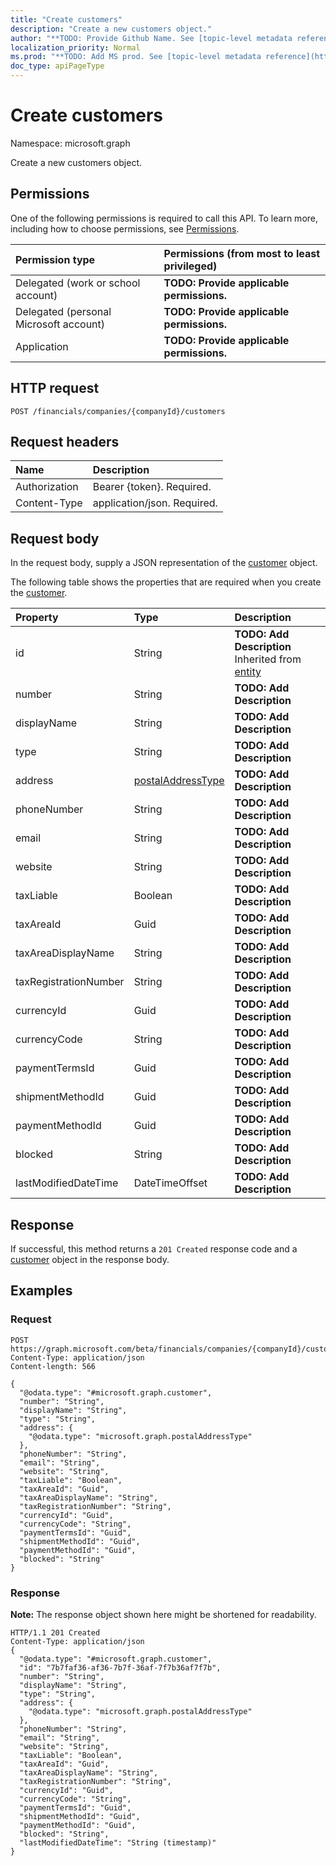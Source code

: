```yaml
---
title: "Create customers"
description: "Create a new customers object."
author: "**TODO: Provide Github Name. See [topic-level metadata reference](https://msgo.azurewebsites.net/add/document/guidelines/metadata.html#topic-level-metadata)**"
localization_priority: Normal
ms.prod: "**TODO: Add MS prod. See [topic-level metadata reference](https://msgo.azurewebsites.net/add/document/guidelines/metadata.html#topic-level-metadata)**"
doc_type: apiPageType
---
```


# Create customers

Namespace: microsoft.graph

Create a new customers object.

## Permissions
One of the following permissions is required to call this API. To learn more, including how to choose permissions, see [Permissions](/concepts/permissions-reference.md).

|Permission type|Permissions (from most to least privileged)|
|:---|:---|
|Delegated (work or school account)|**TODO: Provide applicable permissions.**|
|Delegated (personal Microsoft account)|**TODO: Provide applicable permissions.**|
|Application|**TODO: Provide applicable permissions.**|

## HTTP request

<!-- {
  "blockType": "ignored"
}
-->
``` http
POST /financials/companies/{companyId}/customers
```

## Request headers
|Name|Description|
|:---|:---|
|Authorization|Bearer {token}. Required.|
|Content-Type|application/json. Required.|

## Request body
In the request body, supply a JSON representation of the [customer](../resources/customer.md) object.

The following table shows the properties that are required when you create the [customer](../resources/customer.md).

|Property|Type|Description|
|:---|:---|:---|
|id|String|**TODO: Add Description** Inherited from [entity](../resources/entity.md)|
|number|String|**TODO: Add Description**|
|displayName|String|**TODO: Add Description**|
|type|String|**TODO: Add Description**|
|address|[postalAddressType](../resources/postaladdresstype.md)|**TODO: Add Description**|
|phoneNumber|String|**TODO: Add Description**|
|email|String|**TODO: Add Description**|
|website|String|**TODO: Add Description**|
|taxLiable|Boolean|**TODO: Add Description**|
|taxAreaId|Guid|**TODO: Add Description**|
|taxAreaDisplayName|String|**TODO: Add Description**|
|taxRegistrationNumber|String|**TODO: Add Description**|
|currencyId|Guid|**TODO: Add Description**|
|currencyCode|String|**TODO: Add Description**|
|paymentTermsId|Guid|**TODO: Add Description**|
|shipmentMethodId|Guid|**TODO: Add Description**|
|paymentMethodId|Guid|**TODO: Add Description**|
|blocked|String|**TODO: Add Description**|
|lastModifiedDateTime|DateTimeOffset|**TODO: Add Description**|



## Response

If successful, this method returns a `201 Created` response code and a [customer](../resources/customer.md) object in the response body.

## Examples

### Request
<!-- {
  "blockType": "request",
  "name": "create_customer_from_"
}
-->
``` http
POST https://graph.microsoft.com/beta/financials/companies/{companyId}/customers
Content-Type: application/json
Content-length: 566

{
  "@odata.type": "#microsoft.graph.customer",
  "number": "String",
  "displayName": "String",
  "type": "String",
  "address": {
    "@odata.type": "microsoft.graph.postalAddressType"
  },
  "phoneNumber": "String",
  "email": "String",
  "website": "String",
  "taxLiable": "Boolean",
  "taxAreaId": "Guid",
  "taxAreaDisplayName": "String",
  "taxRegistrationNumber": "String",
  "currencyId": "Guid",
  "currencyCode": "String",
  "paymentTermsId": "Guid",
  "shipmentMethodId": "Guid",
  "paymentMethodId": "Guid",
  "blocked": "String"
}
```

### Response
**Note:** The response object shown here might be shortened for readability.
<!-- {
  "blockType": "response",
  "truncated": true,
  "@odata.type": "microsoft.graph.customer"
}
-->
``` http
HTTP/1.1 201 Created
Content-Type: application/json
{
  "@odata.type": "#microsoft.graph.customer",
  "id": "7b7faf36-af36-7b7f-36af-7f7b36af7f7b",
  "number": "String",
  "displayName": "String",
  "type": "String",
  "address": {
    "@odata.type": "microsoft.graph.postalAddressType"
  },
  "phoneNumber": "String",
  "email": "String",
  "website": "String",
  "taxLiable": "Boolean",
  "taxAreaId": "Guid",
  "taxAreaDisplayName": "String",
  "taxRegistrationNumber": "String",
  "currencyId": "Guid",
  "currencyCode": "String",
  "paymentTermsId": "Guid",
  "shipmentMethodId": "Guid",
  "paymentMethodId": "Guid",
  "blocked": "String",
  "lastModifiedDateTime": "String (timestamp)"
}
```

